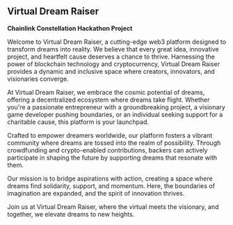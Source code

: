 ## Virtual Dream Raiser

**Chainlink Constellation Hackathon Project**

Welcome to Virtual Dream Raiser, a cutting-edge web3 platform designed to transform dreams into reality. We believe that every great idea, innovative project, and heartfelt cause deserves a chance to thrive. Harnessing the power of blockchain technology and cryptocurrency, Virtual Dream Raiser provides a dynamic and inclusive space where creators, innovators, and visionaries converge.

At Virtual Dream Raiser, we embrace the cosmic potential of dreams, offering a decentralized ecosystem where dreams take flight. Whether you're a passionate entrepreneur with a groundbreaking project, a visionary game developer pushing boundaries, or an individual seeking support for a charitable cause, this platform is your launchpad.

Crafted to empower dreamers worldwide, our platform fosters a vibrant community where dreams are tossed into the realm of possibility. Through crowdfunding and crypto-enabled contributions, backers can actively participate in shaping the future by supporting dreams that resonate with them.

Our mission is to bridge aspirations with action, creating a space where dreams find solidarity, support, and momentum. Here, the boundaries of imagination are expanded, and the spirit of innovation thrives.

Join us at Virtual Dream Raiser, where the virtual meets the visionary, and together, we elevate dreams to new heights.
